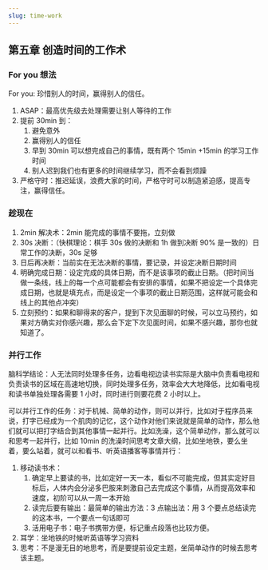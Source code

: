 ```yaml
---
slug: time-work
---
```

## 第五章 创造时间的工作术

### For you 想法

For you: 珍惜别人的时间，赢得别人的信任。

1. ASAP：最高优先级去处理需要让别人等待的工作
2. 提前 30min 到：
    1. 避免意外
    2. 赢得别人的信任
    3. 早到 30min 可以想完成自己的事情，既有两个 15min +15min 的学习工作时间
    4. 别人迟到我们也有更多的时间继续学习，而不会看到烦躁
3. 严格守时：推迟延误，浪费大家的时间，严格守时可以制造紧迫感，提高专注，赢得信任。

### 趁现在

1. 2min 解决术：2min 能完成的事情不要拖，立刻做
2. 30s 决断：（快棋理论：棋手 30s 做的决断和 1h 做到决断 90% 是一致的）日常工作的决断，30s 足够
3. 日后再决断：当前实在无法决断的事情，要记录，并设定决断日期时间
4. 明确完成日期：设定完成的具体日期，而不是该事项的截止日期。（把时间当做一条线，线上的每一个点可能都会有安排的事情，如果不把设定一个具体完成日期，也就是填充点，而是设定一个事项的截止日期范围，这样就可能会和线上的其他点冲突）
5. 立刻预约：如果和聊得来的客户，提到下次见面聊的时候，可以立马预约，如果对方确实对你感兴趣，那么会下定下次见面时间，如果不感兴趣，那你也就知道了。

### 并行工作

脑科学结论：人无法同时处理多任务，边看电视边读书实际是大脑中负责看电视和负责读书的区域在高速地切换，同时处理多任务，效率会大大地降低，比如看电视和读书单独处理各需要 1 小时，同时进行则要花费 2 小时以上。

可以并行工作的任务：对于机械、简单的动作，则可以并行，比如对于程序员来说，打字已经成为一个肌肉的记忆，这个动作对他们来说就是简单的动作，那么他们就可以把打字结合到其他事情一起并行。比如洗澡，这个简单动作，那么就可以和思考一起并行，比如 10min 的洗澡时间思考文章大纲，比如坐地铁，要么坐着，要么站着，就可以和看书、听英语播客等事情并行：

1. 移动读书术：
    1. 确定早上要读的书，比如定好一天一本，看似不可能完成，但其实定好目标后，人体内会分泌多巴胺来刺激自己去完成这个事情，从而提高效率和速度，初阶可以从一周一本开始
    2. 读完后要有输出：最简单的输出方法：3 点输出法：用 3 个要点总结读完的这本书，一个要点一句话即可
    3. 活用电子书：电子书携带方便，标记重点段落也比较方便。
2. 耳学：坐地铁的时候听英语等学习资料
3. 思考：不是漫无目的地思考，而是要提前设定主题，坐简单动作的时候去思考该主题。